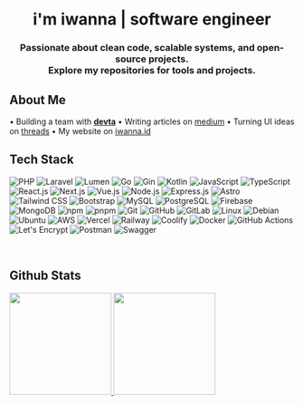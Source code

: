 <h1 align="center">i'm iwanna | software engineer</h1>
<h3 align="center">
    Passionate about clean code, scalable systems, and open-source projects. <br> Explore my repositories for tools and projects.
</h3>


## About Me

•  Building a team with [**devta**](https://github.com/devtasrc)  •  Writing articles on [medium](https://jeriatno.medium.com)  •  Turning UI ideas on [threads](https://www.threads.net/@jeriatno)  •  My website on [iwanna.id](https://iwanna.id/)


## Tech Stack

![PHP](https://img.shields.io/badge/PHP-%23777BB4.svg?style=for-the-badge&logo=php&logoColor=white)
![Laravel](https://img.shields.io/badge/Laravel-%23FF2D20.svg?style=for-the-badge&logo=laravel&logoColor=white)
![Lumen](https://img.shields.io/badge/Lumen-%23FF5D00.svg?style=for-the-badge&logo=lumen&logoColor=white)
![Go](https://img.shields.io/badge/Go-%2300ADD8.svg?style=for-the-badge&logo=go&logoColor=white)
![Gin](https://img.shields.io/badge/Gin-%23CAA3CC.svg?style=for-the-badge&logo=gin&logoColor=white)
![Kotlin](https://img.shields.io/badge/Kotlin-%230095D5.svg?style=for-the-badge&logo=kotlin&logoColor=white)
![JavaScript](https://img.shields.io/badge/JavaScript-%23F7DF1E.svg?style=for-the-badge&logo=javascript&logoColor=black)
![TypeScript](https://img.shields.io/badge/TypeScript-%23007ACC.svg?style=for-the-badge&logo=typescript&logoColor=white)
![React.js](https://img.shields.io/badge/React-%2361DAFB.svg?style=for-the-badge&logo=react&logoColor=black)
![Next.js](https://img.shields.io/badge/Next.js-%23000000.svg?style=for-the-badge&logo=next.js&logoColor=white)
![Vue.js](https://img.shields.io/badge/Vue.js-%234FC08D.svg?style=for-the-badge&logo=vue.js&logoColor=white)
![Node.js](https://img.shields.io/badge/Node.js-%23339933.svg?style=for-the-badge&logo=node.js&logoColor=white)
![Express.js](https://img.shields.io/badge/Express.js-%23404D59.svg?style=for-the-badge&logo=express&logoColor=white)
![Astro](https://img.shields.io/badge/Astro-%23FF5D01.svg?style=for-the-badge&logo=astro&logoColor=white)
![Tailwind CSS](https://img.shields.io/badge/TailwindCSS-%2338B2AC.svg?style=for-the-badge&logo=tailwind-css&logoColor=white)
![Bootstrap](https://img.shields.io/badge/Bootstrap-%23563D7C.svg?style=for-the-badge&logo=bootstrap&logoColor=white)
![MySQL](https://img.shields.io/badge/MySQL-%234479A1.svg?style=for-the-badge&logo=mysql&logoColor=white)
![PostgreSQL](https://img.shields.io/badge/PostgreSQL-%23336791.svg?style=for-the-badge&logo=postgresql&logoColor=white)
![Firebase](https://img.shields.io/badge/Firebase-%23FFCA28.svg?style=for-the-badge&logo=firebase&logoColor=black)
![MongoDB](https://img.shields.io/badge/MongoDB-%2347A248.svg?style=for-the-badge&logo=mongodb&logoColor=white)
![npm](https://img.shields.io/badge/npm-%23CB3837.svg?style=for-the-badge&logo=npm&logoColor=white)
![pnpm](https://img.shields.io/badge/pnpm-%23F69220.svg?style=for-the-badge&logo=pnpm&logoColor=white)
![Git](https://img.shields.io/badge/Git-%23F05032.svg?style=for-the-badge&logo=git&logoColor=white)
![GitHub](https://img.shields.io/badge/GitHub-%23181717.svg?style=for-the-badge&logo=github&logoColor=white)
![GitLab](https://img.shields.io/badge/GitLab-%23FC6D26.svg?style=for-the-badge&logo=gitlab&logoColor=white)
![Linux](https://img.shields.io/badge/Linux-%23FCC624.svg?style=for-the-badge&logo=linux&logoColor=black)
![Debian](https://img.shields.io/badge/Debian-%23A81D33.svg?style=for-the-badge&logo=debian&logoColor=white)
![Ubuntu](https://img.shields.io/badge/Ubuntu-%23E95420.svg?style=for-the-badge&logo=ubuntu&logoColor=white)
![AWS](https://img.shields.io/badge/AWS-%23FF9900.svg?style=for-the-badge&logo=amazon-aws&logoColor=white)
![Vercel](https://img.shields.io/badge/Vercel-%23000000.svg?style=for-the-badge&logo=vercel&logoColor=white)
![Railway](https://img.shields.io/badge/Railway-%2300B0D7.svg?style=for-the-badge&logo=railway&logoColor=white)
![Coolify](https://img.shields.io/badge/Coolify-%23000000.svg?style=for-the-badge&logo=coolify&logoColor=white)
![Docker](https://img.shields.io/badge/Docker-%232496ED.svg?style=for-the-badge&logo=docker&logoColor=white)
![GitHub Actions](https://img.shields.io/badge/GitHub%20Actions-%232671E5.svg?style=for-the-badge&logo=githubactions&logoColor=white)
![Let's Encrypt](https://img.shields.io/badge/Let's%20Encrypt-%230089DA.svg?style=for-the-badge&logo=letsencrypt&logoColor=white)
![Postman](https://img.shields.io/badge/Postman-%23FF6C37.svg?style=for-the-badge&logo=postman&logoColor=white)
![Swagger](https://img.shields.io/badge/Swagger-%2385EA2D.svg?style=for-the-badge&logo=swagger&logoColor=black)


<br/>

## Github Stats

<p align="left">
<a href="https://github.com/jeriatno">
  <img height="180em" src="https://github-readme-stats-eight-theta.vercel.app/api?username=jeriatno&show_icons=true&theme=algolia&include_all_commits=true&count_private=true"/>
  <img height="180em" src="https://github-readme-stats-eight-theta.vercel.app/api/top-langs/?username=jeriatno&layout=compact&langs_count=8&theme=algolia"/>
</a>
</p>

<br>
